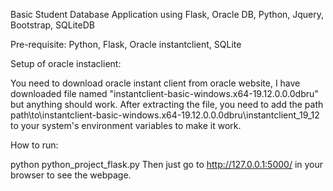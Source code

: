 Basic Student Database Application using Flask, Oracle DB, Python, Jquery, Bootstrap, SQLiteDB

Pre-requisite:
Python, Flask, Oracle instantclient, SQLite

Setup of oracle instaclient:

You need to download oracle instant client from oracle website, I have downloaded file named "instantclient-basic-windows.x64-19.12.0.0.0dbru" but anything should work. After extracting the file, you need to add the path path\to\instantclient-basic-windows.x64-19.12.0.0.0dbru\instantclient_19_12 to your system's environment variables to make it work.

How to run:

python python_project_flask.py
Then just go to http://127.0.0.1:5000/ in your browser to see the webpage.
